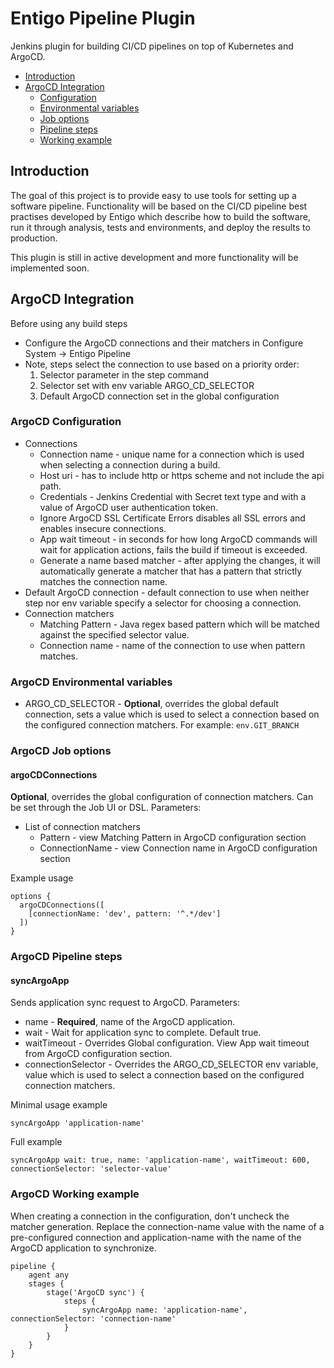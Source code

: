 # Entigo Pipeline Plugin

Jenkins plugin for building CI/CD pipelines on top of Kubernetes and ArgoCD.

* [Introduction](#introduction)
* [ArgoCD Integration](#argocd-integration)
    * [Configuration](#argocd-configuration)
    * [Environmental variables](#argocd-environmental-variables)
    * [Job options](#argocd-job-options)
    * [Pipeline steps](#argocd-pipeline-steps)
    * [Working example](#argocd-working-example)

## Introduction

The goal of this project is to provide easy to use tools for setting up a software pipeline. Functionality will be based on the CI/CD pipeline best practises developed by Entigo which describe how to build the software, run it through analysis, tests and environments, and deploy the results to production.

This plugin is still in active development and more functionality will be implemented soon.

## ArgoCD Integration

Before using any build steps

* Configure the ArgoCD connections and their matchers in Configure System -> Entigo Pipeline
* Note, steps select the connection to use based on a priority order:
    1. Selector parameter in the step command
    2. Selector set with env variable ARGO_CD_SELECTOR
    3. Default ArgoCD connection set in the global configuration

### ArgoCD Configuration

* Connections
    * Connection name - unique name for a connection which is used when selecting a connection during a build.
    * Host uri - has to include http or https scheme and not include the api path.
    * Credentials - Jenkins Credential with Secret text type and with a value of ArgoCD user authentication token.
    * Ignore ArgoCD SSL Certificate Errors disables all SSL errors and enables insecure connections.
    * App wait timeout - in seconds for how long ArgoCD commands will wait for application actions, fails the build if timeout is exceeded.
    * Generate a name based matcher - after applying the changes, it will automatically generate a matcher that has a pattern that strictly matches the connection name.
* Default ArgoCD connection - default connection to use when neither step nor env variable specify a selector for choosing a connection.
* Connection matchers
    * Matching Pattern - Java regex based pattern which will be matched against the specified selector value.
    * Connection name - name of the connection to use when pattern matches.
    
### ArgoCD Environmental variables

* ARGO_CD_SELECTOR - **Optional**, overrides the global default connection, sets a value which is used to select a connection based on the configured connection matchers. For example: `env.GIT_BRANCH`

### ArgoCD Job options

#### argoCDConnections

**Optional**, overrides the global configuration of connection matchers. Can be set through the Job UI or DSL. Parameters:

* List of connection matchers
    * Pattern - view Matching Pattern in ArgoCD configuration section
    * ConnectionName - view Connection name in ArgoCD configuration section

Example usage

```
options {
  argoCDConnections([
    [connectionName: 'dev', pattern: '^.*/dev']
  ])
}
```

### ArgoCD Pipeline steps

#### syncArgoApp

Sends application sync request to ArgoCD. Parameters:

* name - **Required**, name of the ArgoCD application.
* wait - Wait for application sync to complete. Default true.
* waitTimeout - Overrides Global configuration. View App wait timeout from ArgoCD configuration section.
* connectionSelector - Overrides the ARGO_CD_SELECTOR env variable, value which is used to select a connection based on the configured connection matchers.

Minimal usage example

```syncArgoApp 'application-name'```

Full example

```syncArgoApp wait: true, name: 'application-name', waitTimeout: 600, connectionSelector: 'selector-value'```

### ArgoCD Working example

When creating a connection in the configuration, don't uncheck the matcher generation. Replace the connection-name value with the name of a pre-configured connection and application-name with the name of the ArgoCD application to synchronize.

```
pipeline {
    agent any
    stages {
        stage('ArgoCD sync') {
            steps {
                syncArgoApp name: 'application-name', connectionSelector: 'connection-name'
            }
        }
    }
}
```